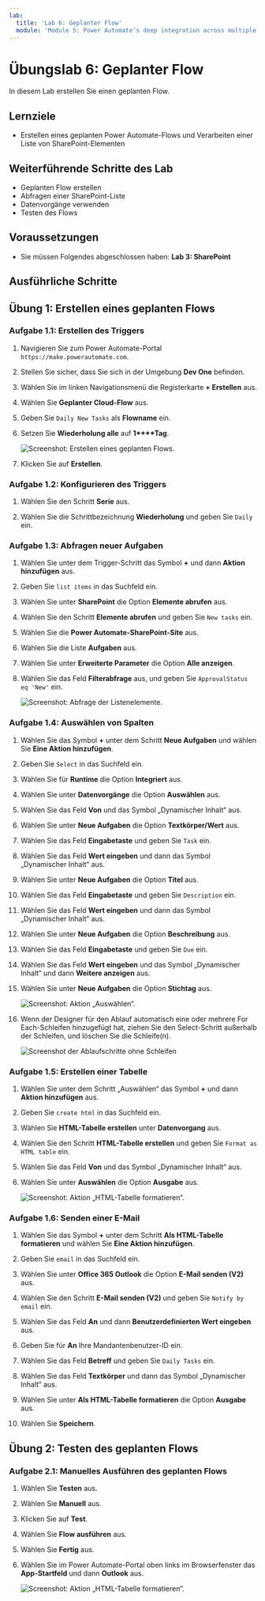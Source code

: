 ```yaml
---
lab:
  title: 'Lab 6: Geplanter Flow'
  module: 'Module 5: Power Automate’s deep integration across multiple data sources'
---
```


# Übungslab 6: Geplanter Flow

In diesem Lab erstellen Sie einen geplanten Flow.

## Lernziele

- Erstellen eines geplanten Power Automate-Flows und Verarbeiten einer Liste von SharePoint-Elementen

## Weiterführende Schritte des Lab

- Geplanten Flow erstellen
- Abfragen einer SharePoint-Liste
- Datenvorgänge verwenden
- Testen des Flows
  
## Voraussetzungen

- Sie müssen Folgendes abgeschlossen haben: **Lab 3: SharePoint**

## Ausführliche Schritte

## Übung 1: Erstellen eines geplanten Flows

### Aufgabe 1.1: Erstellen des Triggers

1. Navigieren Sie zum Power Automate-Portal `https://make.powerautomate.com`.

1. Stellen Sie sicher, dass Sie sich in der Umgebung **Dev One** befinden.

1. Wählen Sie im linken Navigationsmenü die Registerkarte **+ Erstellen** aus.

1. Wählen Sie **Geplanter Cloud-Flow** aus.

1. Geben Sie `Daily New Tasks` als **Flowname** ein.

1. Setzen Sie **Wiederholung alle** auf **1****Tag**.

    ![Screenshot: Erstellen eines geplanten Flows.](../media/build-scheduled-flow.png)

1. Klicken Sie auf **Erstellen**.


### Aufgabe 1.2: Konfigurieren des Triggers

1. Wählen Sie den Schritt **Serie** aus.

1. Wählen Sie die Schrittbezeichnung **Wiederholung** und geben Sie `Daily` ein.


### Aufgabe 1.3: Abfragen neuer Aufgaben

1. Wählen Sie unter dem Trigger-Schritt das Symbol **+** und dann **Aktion hinzufügen** aus.

1. Geben Sie `list items` in das Suchfeld ein.

1. Wählen Sie unter **SharePoint** die Option **Elemente abrufen** aus.

1. Wählen Sie den Schritt **Elemente abrufen** und geben Sie `New tasks` ein.

1. Wählen Sie die **Power Automate-SharePoint-Site** aus.

1. Wählen Sie die Liste **Aufgaben** aus.

1. Wählen Sie unter **Erweiterte Parameter** die Option **Alle anzeigen**.

1. Wählen Sie das Feld **Filterabfrage** aus, und geben Sie `ApprovalStatus eq 'New'` ein.

    ![Screenshot: Abfrage der Listenelemente.](../media/list-items.png)


### Aufgabe 1.4: Auswählen von Spalten

1. Wählen Sie das Symbol **+** unter dem Schritt **Neue Aufgaben** und wählen Sie **Eine Aktion hinzufügen**.

1. Geben Sie `Select` in das Suchfeld ein.

1. Wählen Sie für **Runtime** die Option **Integriert** aus.

1. Wählen Sie unter **Datenvorgänge** die Option **Auswählen** aus.

1. Wählen Sie das Feld **Von** und das Symbol „Dynamischer Inhalt“ aus.

1. Wählen Sie unter **Neue Aufgaben** die Option **Textkörper/Wert** aus.

1. Wählen Sie das Feld **Eingabetaste** und geben Sie `Task` ein.

1. Wählen Sie das Feld **Wert eingeben** und dann das Symbol „Dynamischer Inhalt“ aus.

1. Wählen Sie unter **Neue Aufgaben** die Option **Titel** aus.

1. Wählen Sie das Feld **Eingabetaste** und geben Sie `Description` ein.

1. Wählen Sie das Feld **Wert eingeben** und dann das Symbol „Dynamischer Inhalt“ aus.

1. Wählen Sie unter **Neue Aufgaben** die Option **Beschreibung** aus.

1. Wählen Sie das Feld **Eingabetaste** und geben Sie `Due` ein.

1. Wählen Sie das Feld **Wert eingeben** und das Symbol „Dynamischer Inhalt“ und dann **Weitere anzeigen** aus.

1. Wählen Sie unter **Neue Aufgaben** die Option **Stichtag** aus.

    ![Screenshot: Aktion „Auswählen“.](../media/select-action.png)

1. Wenn der Designer für den Ablauf automatisch eine oder mehrere For Each-Schleifen hinzugefügt hat, ziehen Sie den Select-Schritt außerhalb der Schleifen, und löschen Sie die Schleife(n).

    ![Screenshot der Ablaufschritte ohne Schleifen](../media/flow-without-loops.png)


### Aufgabe 1.5: Erstellen einer Tabelle

1. Wählen Sie unter dem Schritt „Auswählen“ das Symbol **+** und dann **Aktion hinzufügen** aus.

1. Geben Sie `create html` in das Suchfeld ein.

1. Wählen Sie **HTML-Tabelle erstellen** unter **Datenvorgang** aus.

1. Wählen Sie den Schritt **HTML-Tabelle erstellen** und geben Sie `Format as HTML table` ein.

1. Wählen Sie das Feld **Von** und das Symbol „Dynamischer Inhalt“ aus.

1. Wählen Sie unter **Auswählen** die Option **Ausgabe** aus.

    ![Screenshot: Aktion „HTML-Tabelle formatieren“.](../media/format-html-action.png)


### Aufgabe 1.6: Senden einer E-Mail

1. Wählen Sie das Symbol **+** unter dem Schritt **Als HTML-Tabelle formatieren** und wählen Sie **Eine Aktion hinzufügen**.

1. Geben Sie `email` in das Suchfeld ein.

1. Wählen Sie unter **Office 365 Outlook** die Option **E-Mail senden (V2)** aus.

1. Wählen Sie den Schritt **E-Mail senden (V2)** und geben Sie `Notify by email` ein.

1. Wählen Sie das Feld **An** und dann **Benutzerdefinierten Wert eingeben** aus.

1. Geben Sie für **An** Ihre Mandantenbenutzer-ID ein.

1. Wählen Sie das Feld **Betreff** und geben Sie `Daily Tasks` ein.

1. Wählen Sie das Feld **Textkörper** und dann das Symbol „Dynamischer Inhalt“ aus.

1. Wählen Sie unter **Als HTML-Tabelle formatieren** die Option **Ausgabe** aus.

1. Wählen Sie **Speichern**.


## Übung 2: Testen des geplanten Flows

### Aufgabe 2.1: Manuelles Ausführen des geplanten Flows

1. Wählen Sie **Testen** aus.

1. Wählen Sie **Manuell** aus.

1. Klicken Sie auf **Test**.

1. Wählen Sie **Flow ausführen** aus.

1. Wählen Sie **Fertig** aus.

1. Wählen Sie im Power Automate-Portal oben links im Browserfenster das **App-Startfeld** und dann **Outlook** aus.

    ![Screenshot: Aktion „HTML-Tabelle formatieren“.](../media/daily-tasks-email.png)

